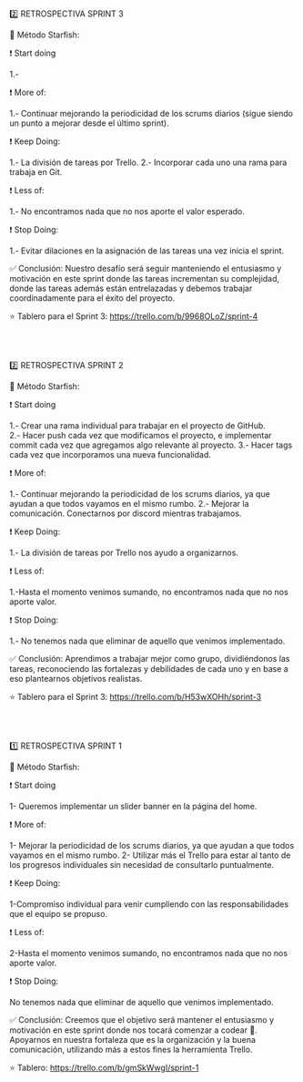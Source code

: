 
:two: RETROSPECTIVA SPRINT 3

:bookmark: Método Starfish:

:exclamation: Start doing 
<!--cosas innovadoras, aquellas que por curiosidad que queremos probar y/o soluciones comprobadas que deberíamos usar-->
1.- 

:exclamation: More of: 
<!--practicas que creemos que requiere más refinamiento y que nos gustan mucho por ello hay que darles más-->
1.- Continuar mejorando la periodicidad de los scrums diarios (sigue siendo un punto a mejorar desde el último sprint).

:exclamation: Keep Doing: 
<!--aquello que venimos haciendo y nos brinda valor-->
1.- La división de tareas por Trello.
2.- Incorporar cada uno una rama para trabaja en Git. 

:exclamation: Less of: 
<!--aquello que no nos aporta el valor que esperábamos-->
1.- No encontramos nada que no nos aporte el valor esperado.

:exclamation: Stop Doing: 
<!--aquello que podemos eliminar-->
1.-  Evitar dilaciones en la asignación de las tareas una vez inicia el sprint. 

:white_check_mark: Conclusión: Nuestro desafío será seguir manteniendo el entusiasmo y motivación en este sprint donde las tareas incrementan su complejidad, donde las tareas además están entrelazadas y debemos trabajar coordinadamente para el éxito del proyecto. 

:star: Tablero para el Sprint 3: https://trello.com/b/9968OLoZ/sprint-4

<br>
<br>


:two: RETROSPECTIVA SPRINT 2

:bookmark: Método Starfish:

:exclamation: Start doing 
<!--cosas innovadoras, aquellas que por curiosidad que queremos probar y/o soluciones comprobadas que deberíamos usar-->
1.- Crear una rama individual para trabajar en el proyecto de GitHub.  
2.- Hacer push cada vez que modificamos el proyecto, e implementar commit cada vez que agregamos algo relevante al proyecto. 
3.- Hacer tags cada vez que incorporamos una nueva funcionalidad. 

:exclamation: More of: 
<!--practicas que creemos que requiere más refinamiento y que nos gustan mucho por ello hay que darles más-->
1.- Continuar mejorando la periodicidad de los scrums diarios, ya que ayudan a que todos vayamos en el mismo rumbo.
2.- Mejorar la comunicación. Conectarnos por discord mientras trabajamos. 

:exclamation: Keep Doing: 
<!--aquello que venimos haciendo y nos brinda valor-->
1.- La división de tareas por Trello nos ayudo a organizarnos. 

:exclamation: Less of: 
<!--aquello que no nos aporta el valor que esperábamos-->
1.-Hasta el momento venimos sumando, no encontramos nada que no nos aporte valor.

:exclamation: Stop Doing: 
<!--aquello que podemos eliminar-->
1.- No tenemos nada que eliminar de aquello que venimos implementado.

:white_check_mark: Conclusión: Aprendimos a trabajar mejor como grupo, dividiéndonos las tareas, reconociendo las fortalezas y debilidades de cada uno y en base a eso plantearnos objetivos realistas. 

:star: Tablero para el Sprint 3: https://trello.com/b/H53wXOHh/sprint-3

<br>
<br>

:one: RETROSPECTIVA SPRINT 1

:bookmark: Método Starfish:

:exclamation: Start doing 
<!--cosas innovadoras, aquellas que por curiosidad que queremos probar y/o soluciones comprobadas que deberíamos usar-->
1- Queremos implementar un slider banner en la página del home. 

:exclamation: More of: 
<!--practicas que creemos que requiere más refinamiento y que nos gustan mucho por ello hay que darles más-->
1- Mejorar la periodicidad de los scrums diarios, ya que ayudan a que todos vayamos en el mismo rumbo.
2- Utilizar más el Trello para estar al tanto de los progresos individuales sin necesidad de consultarlo puntualmente.

:exclamation: Keep Doing: 
<!--aquello que venimos haciendo y nos brinda valor-->
1-Compromiso individual para venir cumpliendo con las responsabilidades que el equipo se propuso.

:exclamation: Less of: 
<!--aquello que no nos aporta el valor que esperábamos-->
2-Hasta el momento venimos sumando, no encontramos nada que no nos aporte valor.

:exclamation: Stop Doing: 
<!--aquello que podemos eliminar-->
No tenemos nada que eliminar de aquello que venimos implementado.

:white_check_mark: Conclusión: Creemos que el objetivo será mantener el entusiasmo y motivación en este sprint donde nos tocará comenzar a codear :muscle:.
Apoyarnos en nuestra fortaleza que es la organización y la buena comunicación, utilizando más a estos fines la herramienta Trello. 

:star: Tablero: https://trello.com/b/gmSkWwgI/sprint-1



